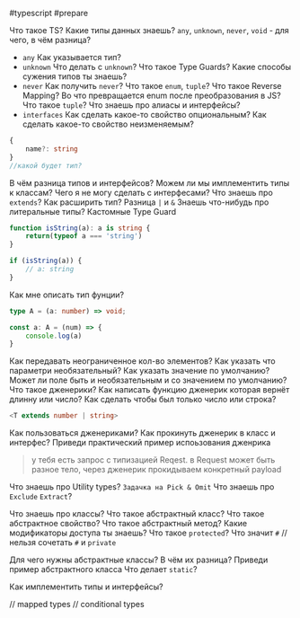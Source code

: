 #typescript 
#prepare

Что такое TS?
Какие типы данных знаешь?
`any`, `unknown`, `never`, `void` - для чего, в чём разница?
- `any`
Как указывается тип?
- `unknown`
Что делать с `unknown`?
Что такое Type Guards?
Какие способы сужения типов ты знаешь?
- `never`
Как получить `never`?
Что такое `enum`, `tuple`?
Что такое Reverse Mapping?
Во что превращается enum после преобразования в JS?
Что такое `tuple`?
Что знаешь про алиасы и интерфейсы?
- `interfaces`
Как сделать какое-то свойство опциональным?
Как сделать какое-то свойство неизменяемым?
```ts
{
	name?: string 
}
//какой будет тип?
```
В чём разница типов и интерфейсов?
Можем ли мы имплементить типы к классам?
Чего я не могу сделать с интерфесами?
Что знаешь про `extends`?
Как расширить тип?
Разница `|` и `&`
Знаешь что-нибудь про литеральные типы?
Кастомные Type Guard
```ts
function isString(a): a is string {
	return(typeof a === 'string')
}

if (isString(a)) {
	// a: string
}
```
Как мне описать тип фунции?
```ts
type A = (a: number) => void;

const a: A = (num) => {
	console.log(a)
}
```
Как передавать неограниченное кол-во элементов?
Как указать что параметри необязательный?
Как указать значение по умолчанию?
Может ли поле быть и необязательным и со значением по умолчанию?
Что такое дженерики?
Как написать функцию дженерик которая вернёт длинну или число? 
Как сделать чтобы был только число или строка?
```ts
<T extends number | string>
```
Как пользоваться дженериками?
Как прокинуть дженерик в класс и интерфес?
Приведи практический пример испоьзования дженрика
> у тебя есть запрос  с типизацией Reqest. в Request может быть разное тело, через дженерик прокидываем конкретный payload 

Что знаешь про Utility types?
 ` Задачка на Pick & Omit `
Что знаешь про `Exclude` `Extract`?

Что знаешь про классы?
Что такое абстрактный класс?
Что такое абстрактное свойство?
Что такое абстрактный метод?
Какие модификаторы доступа ты знаешь?
Что такое `protected`?
Что значит `#`
// нельзя сочетать `#` и `private`

Для чего нужны абстрактные классы?
В чём их разница?
Приведи пример абстрактного класса
Что делает `static`?

Как имплементить типы и интерфейсы?

// mapped types 
// conditional types
